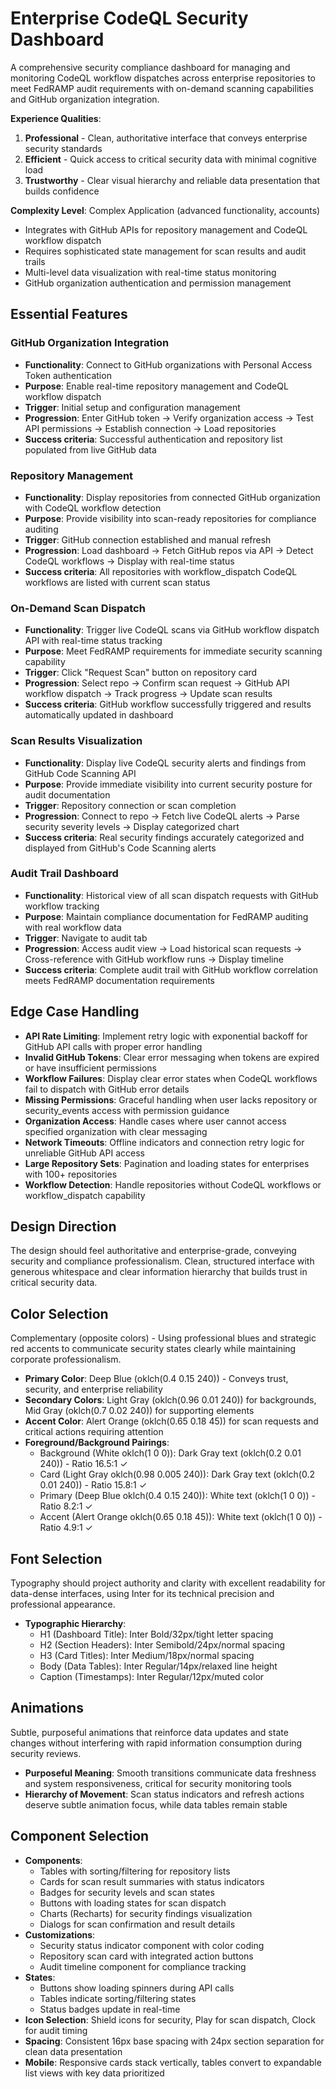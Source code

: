 # Enterprise CodeQL Security Dashboard

A comprehensive security compliance dashboard for managing and monitoring CodeQL workflow dispatches across enterprise repositories to meet FedRAMP audit requirements with on-demand scanning capabilities and GitHub organization integration.

**Experience Qualities**: 
1. **Professional** - Clean, authoritative interface that conveys enterprise security standards
2. **Efficient** - Quick access to critical security data with minimal cognitive load
3. **Trustworthy** - Clear visual hierarchy and reliable data presentation that builds confidence

**Complexity Level**: Complex Application (advanced functionality, accounts)
- Integrates with GitHub APIs for repository management and CodeQL workflow dispatch
- Requires sophisticated state management for scan results and audit trails
- Multi-level data visualization with real-time status monitoring
- GitHub organization authentication and permission management

## Essential Features

### GitHub Organization Integration
- **Functionality**: Connect to GitHub organizations with Personal Access Token authentication
- **Purpose**: Enable real-time repository management and CodeQL workflow dispatch
- **Trigger**: Initial setup and configuration management
- **Progression**: Enter GitHub token → Verify organization access → Test API permissions → Establish connection → Load repositories
- **Success criteria**: Successful authentication and repository list populated from live GitHub data

### Repository Management
- **Functionality**: Display repositories from connected GitHub organization with CodeQL workflow detection
- **Purpose**: Provide visibility into scan-ready repositories for compliance auditing
- **Trigger**: GitHub connection established and manual refresh
- **Progression**: Load dashboard → Fetch GitHub repos via API → Detect CodeQL workflows → Display with real-time status
- **Success criteria**: All repositories with workflow_dispatch CodeQL workflows are listed with current scan status

### On-Demand Scan Dispatch
- **Functionality**: Trigger live CodeQL scans via GitHub workflow dispatch API with real-time status tracking
- **Purpose**: Meet FedRAMP requirements for immediate security scanning capability
- **Trigger**: Click "Request Scan" button on repository card
- **Progression**: Select repo → Confirm scan request → GitHub API workflow dispatch → Track progress → Update scan results
- **Success criteria**: GitHub workflow successfully triggered and results automatically updated in dashboard

### Scan Results Visualization
- **Functionality**: Display live CodeQL security alerts and findings from GitHub Code Scanning API
- **Purpose**: Provide immediate visibility into current security posture for audit documentation
- **Trigger**: Repository connection or scan completion
- **Progression**: Connect to repo → Fetch live CodeQL alerts → Parse security severity levels → Display categorized chart
- **Success criteria**: Real security findings accurately categorized and displayed from GitHub's Code Scanning alerts

### Audit Trail Dashboard
- **Functionality**: Historical view of all scan dispatch requests with GitHub workflow tracking
- **Purpose**: Maintain compliance documentation for FedRAMP auditing with real workflow data
- **Trigger**: Navigate to audit tab
- **Progression**: Access audit view → Load historical scan requests → Cross-reference with GitHub workflow runs → Display timeline
- **Success criteria**: Complete audit trail with GitHub workflow correlation meets FedRAMP documentation requirements

## Edge Case Handling
- **API Rate Limiting**: Implement retry logic with exponential backoff for GitHub API calls with proper error handling
- **Invalid GitHub Tokens**: Clear error messaging when tokens are expired or have insufficient permissions
- **Workflow Failures**: Display clear error states when CodeQL workflows fail to dispatch with GitHub error details
- **Missing Permissions**: Graceful handling when user lacks repository or security_events access with permission guidance
- **Organization Access**: Handle cases where user cannot access specified organization with clear messaging
- **Network Timeouts**: Offline indicators and connection retry logic for unreliable GitHub API access
- **Large Repository Sets**: Pagination and loading states for enterprises with 100+ repositories
- **Workflow Detection**: Handle repositories without CodeQL workflows or workflow_dispatch capability

## Design Direction
The design should feel authoritative and enterprise-grade, conveying security and compliance professionalism. Clean, structured interface with generous whitespace and clear information hierarchy that builds trust in critical security data.

## Color Selection
Complementary (opposite colors) - Using professional blues and strategic red accents to communicate security states clearly while maintaining corporate professionalism.

- **Primary Color**: Deep Blue (oklch(0.4 0.15 240)) - Conveys trust, security, and enterprise reliability
- **Secondary Colors**: Light Gray (oklch(0.96 0.01 240)) for backgrounds, Mid Gray (oklch(0.7 0.02 240)) for supporting elements
- **Accent Color**: Alert Orange (oklch(0.65 0.18 45)) for scan requests and critical actions requiring attention
- **Foreground/Background Pairings**: 
  - Background (White oklch(1 0 0)): Dark Gray text (oklch(0.2 0.01 240)) - Ratio 16.5:1 ✓
  - Card (Light Gray oklch(0.98 0.005 240)): Dark Gray text (oklch(0.2 0.01 240)) - Ratio 15.8:1 ✓
  - Primary (Deep Blue oklch(0.4 0.15 240)): White text (oklch(1 0 0)) - Ratio 8.2:1 ✓
  - Accent (Alert Orange oklch(0.65 0.18 45)): White text (oklch(1 0 0)) - Ratio 4.9:1 ✓

## Font Selection
Typography should project authority and clarity with excellent readability for data-dense interfaces, using Inter for its technical precision and professional appearance.

- **Typographic Hierarchy**: 
  - H1 (Dashboard Title): Inter Bold/32px/tight letter spacing
  - H2 (Section Headers): Inter Semibold/24px/normal spacing  
  - H3 (Card Titles): Inter Medium/18px/normal spacing
  - Body (Data Tables): Inter Regular/14px/relaxed line height
  - Caption (Timestamps): Inter Regular/12px/muted color

## Animations
Subtle, purposeful animations that reinforce data updates and state changes without interfering with rapid information consumption during security reviews.

- **Purposeful Meaning**: Smooth transitions communicate data freshness and system responsiveness, critical for security monitoring tools
- **Hierarchy of Movement**: Scan status indicators and refresh actions deserve subtle animation focus, while data tables remain stable

## Component Selection
- **Components**: 
  - Tables with sorting/filtering for repository lists
  - Cards for scan result summaries with status indicators
  - Badges for security levels and scan states
  - Buttons with loading states for scan dispatch
  - Charts (Recharts) for security findings visualization
  - Dialogs for scan confirmation and result details
- **Customizations**: 
  - Security status indicator component with color coding
  - Repository scan card with integrated action buttons
  - Audit timeline component for compliance tracking
- **States**: 
  - Buttons show loading spinners during API calls
  - Tables indicate sorting/filtering states
  - Status badges update in real-time
- **Icon Selection**: Shield icons for security, Play for scan dispatch, Clock for audit timing
- **Spacing**: Consistent 16px base spacing with 24px section separation for clean data presentation
- **Mobile**: Responsive cards stack vertically, tables convert to expandable list views with key data prioritized